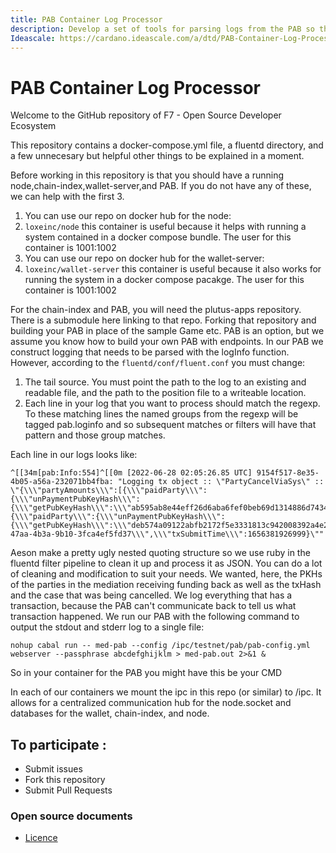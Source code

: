 ```yaml
---
title: PAB Container Log Processor
description: Develop a set of tools for parsing logs from the PAB so that they are queriable from the frontend to determine state following transactions.
Ideascale: https://cardano.ideascale.com/a/dtd/PAB-Container-Log-Processor/384450-48088
---
```


# PAB Container Log Processor



Welcome to the GitHub repository of F7 - Open Source Developer Ecosystem

This repository contains a docker-compose.yml file, a fluentd directory, and a few unnecesary but helpful other things to be explained in a moment.

Before working in this repository is that you should have a running node,chain-index,wallet-server,and PAB. If you do not have any of these, we can help with the first 3.
1. You can use our repo on docker hub for the node: 
  1. `loxeinc/node` this container is useful because it helps with running a system contained in a docker compose bundle. The user for this container is 1001:1002
2. You can use our repo on docker hub for the wallet-server:
  1. `loxeinc/wallet-server` this container is useful because it also works for running the system in a docker compose pacakge. The user for this container is 1001:1002

For the chain-index and PAB, you will need the plutus-apps repository. There is a submodule here linking to that repo. Forking that repository and building your PAB in place of the sample Game etc. PAB is an option, but we assume you know how to build your own PAB with endpoints. In our PAB we construct logging that needs to be parsed with the logInfo function. However, according to the `fluentd/conf/fluent.conf` you must change:
1. The tail source. You must point the path to the log to an existing and readable file, and the path to the position file to a writeable location.
2. Each line in your log that you want to process should match the regexp. To these matching lines the named groups from the regexp will be tagged pab.loginfo and so subsequent matches or filters will have that pattern and those group matches.


Each line in our logs looks like:
```
^[[34m[pab:Info:554]^[[0m [2022-06-28 02:05:26.85 UTC] 9154f517-8e35-4b05-a56a-232071bb4fba: "Logging tx object :: \"PartyCancelViaSys\" :: \"{\\\"partyAmounts\\\":[{\\\"paidParty\\\":{\\\"unPaymentPubKeyHash\\\":{\\\"getPubKeyHash\\\":\\\"ab595ab8e44eff26d6aba6fef0beb69d1314886d7434da0cabea2c52\\\"}},\\\"lovelace\\\":120000000000000},{\\\"paidParty\\\":{\\\"unPaymentPubKeyHash\\\":{\\\"getPubKeyHash\\\":\\\"deb574a09122abfb2172f5e3331813c942008392a4e28aaac04f57e3\\\"}},\\\"lovelace\\\":240000000000000}],\\\"txHash\\\":\\\"5822fcf201f3b5f8eb580a9e7433099826362a8b0face7b93d08bf4af0b681e6\\\",\\\"txCaseId\\\":\\\"41c09aaf-47aa-4b3a-9b10-3fca4ef5fd37\\\",\\\"txSubmitTime\\\":1656381926999}\""
```

Aeson make a pretty ugly nested quoting structure so we use ruby in the fluentd filter pipeline to clean it up and process it as JSON. You can do a lot of cleaning and modification to suit your needs. We wanted, here, the PKHs of the parties in the mediation receiving funding back as well as the txHash and the case that was being cancelled. We log everything that has a transaction, because the PAB can't communicate back to tell us what transaction happened. We run our PAB with the following command to output the stdout and stderr log to a single file:
```
nohup cabal run -- med-pab --config /ipc/testnet/pab/pab-config.yml webserver --passphrase abcdefghijklm > med-pab.out 2>&1 &
```
So in your container for the PAB you might have this be your CMD

In each of our containers we mount the ipc in this repo (or similar) to /ipc. It allows for a centralized communication hub for the node.socket and databases for the wallet, chain-index, and node. 


## To participate :
* Submit issues
* Fork this repository
* Submit Pull Requests

### Open source documents 
- [Licence](https://github.com/Catalyst-Challenges/F7-Open-Source-Developer-Ecosystem/blob/main/LICENSE)


